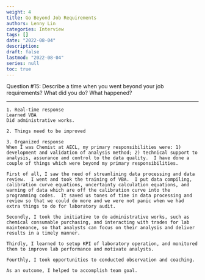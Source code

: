 ```yaml
---
weight: 4
title: Go Beyond Job Requirements
authors: Lenny Lin
categories: Interview
tags: []
date: "2022-08-04"
description: 
draft: false
lastmod: "2022-08-04"
series: null
toc: true
---
```


Question #15: Describe a time when you went beyond your job requirements? What did you do? What happened?
<!--more-->

---

	1. Real-time response  
	Learned VBA  
	Did administrative works.  
		 
	2. Things need to be improved  
		 
	3. Organized response  
	When I was Chemist at AECL, my primary responsibilities were: 1) development and validation of analysis method; 2) technical support to analysis, assurance and control to the data quality.  I have done a couple of things which were beyond my primary responsibilities.  
	
	First of all, I saw the need of streamlining data processing and data review.  I went and took the training of VBA.  I put data compiling, calibration curve equations, uncertainty calculation equations, and warning of data which are off the calibration curve into the programming codes.  It saved us tones of time in data processing and review so that we could do more and we were not panic when we had extra things to do for laboratory audit.  
	
	Secondly, I took the initiative to do administrative works, such as chemical consumable purchasing, and interacting with trades for lab maintenance, so that analysts can focus on their analysis and deliver results in a timely manner.  
	
	Thirdly, I learned to setup KPI of laboratory operation, and monitored them to improve lab performance and motivate analysts.  
	
	Fourthly, I took opportunities to conducted observation and coaching.  
	 
	As an outcome, I helped to accomplish team goal.  


